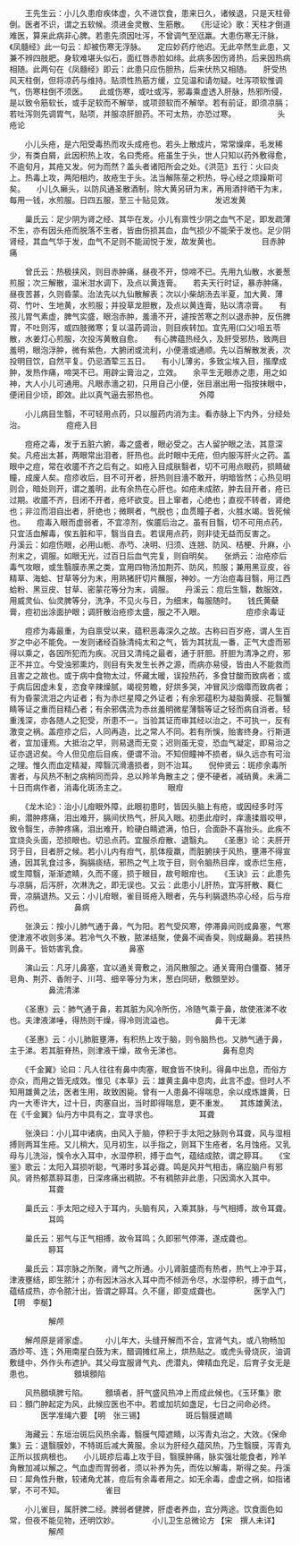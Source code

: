 <!-- { "loadSidebar": true } -->
　　王先生云：小儿久患疳疾体虚，久不进饮食，患来日久，诸候退，只是天柱骨倒。医者不识，谓之五软候。须进金灵散、生筋散。　　《形证论》歌：天柱才倒道难医，算来此病非心脾。若患先须因吐泻，不曾调气至尩羸。大患伤寒无汗脉，　　《凤髓经》此一句云：却被伤寒无浮脉。　　定应妙药疗他迟。无此卒然生此患，又兼不辨四肢肥。身软难堪头似石，面红唇赤脸如绯。此病多因伤肾热，后来因热病相随。此两句在《凤髓经》即云：此患只应伤胆热，后来伏热又相随。　　肝受热风天柱倒，但将凉药与维持。贴须性热筋方缓，立见温和请勿疑。吐泻项软惟调气，伤寒柱倒不须医。　　此或伤寒，或吐或泻，邪毒乘虚透入肝脉，热邪所侵，是以致令筋软长，或手足软而不解举，或项颈软而不解举。若有前证，即须凉膈；若吐泻则先调胃气，贴项，并服凉肝胆药。不可太热，亦恐过寒。
　　　　　头疮论

　　小儿头疮，是六阳受毒热而攻头成疮也。若头上散成片，常常燥痒，毛发稀少，有类白屑，此因积热上攻，名曰秃疮。疮虽生于头，世人只知以药外敷得愈，不逾旬月，其疮又发。何为而然？盖头者诸阳所会之处。《洪范》五行：火曰炎上。热毒上攻，两阳相灼，故疮生于头。法当解陈莝之积热，导心经之烦躁斯可矣。　　小儿久癞头，以防风通圣散酒制，除大黄另研为末，再用酒拌晒干为末，每用一钱，水煎服。日四五服，至三十贴见效。
　　　　　发迟发黄

　　巢氏云：足少阴为肾之经、其华在发。小儿有禀性少阴之血气不足，即发疏薄不生，亦有因头疮而脱落不生者，皆由伤损其血，血气损少不能荣于发也。足少阴肾经，其血气华于发，血气不足则不能润悦于发，故发黄也。
　　　　　目赤肿痛

　　曾氏云：热极挟风，则目赤肿痛，昼夜不开，惊啼不已。先用九仙散，水姜葱煎服；次三解散，温米泔水调下，及点以黄连膏。　　若夫天行时证，暴赤肿痛，昼夜苦甚，久则昏蒙。治法先以九仙散解表；次以小柴胡汤去半夏，加大黄、薄荷、竹叶、生地黄，水煎服；并投草龙胆散，及点以黄连膏，贴以清凉膏。　　有孩儿胃气素虚，脾气实盛，眼泡赤肿，羞濇不开，遽按苦寒之剂以退赤肿，反伤脾胃，不吐则泻，或四肢微寒；复以温药调治，则目疾转加。宜先用(口父)咀五苓散，水姜灯心煎服，次投泻黄散自愈。　　有心脾蕴热经久，及肝受邪热，致两目羞明，眼泡浮肿，微有紫色，大腑闭或流利，小便濇或通顺。先以百解散发表，次投明目饮，自然平复。仍忌酒荤三五日。　　有小儿薄劣，多致尘埃入目，揩摩成肿，发热作痛，啼哭不已。用辟尘膏治之，立效。　　余平生无眼赤之患，用之如神，大人小儿可通用。凡眼赤濇之初，只用自己小便，张目溺出用一指按抹眼中，便闭目少顷，即效。此以真气逼去邪热也。
　　　　　外障

　　小儿病目生翳，不可轻用点药，只以服药内消为主。看赤脉上下内外，分经处治。
　　　　　痘疮入目

　　痘疮之毒，发于五脏六腑，毒之盛者，眼必受之。古人留护眼之法，其意深矣。凡疮出太甚，两眼常出泪者，肝热也。此时眼中无疮，但内服泻肝火之药。盖眼中之痘，常在收靥不齐之后有之。如疮入目成肤翳者，切不可用点眼药，损睛破瞳，成废人矣。痘疹收后，目不可开者，肝热则目濇不敢开，明暗皆然；心热见明则合，暗处则开，谓之羞明，此有余热在心肝也。如疮未成脓，肿去目开者，疮已过期。收靥不齐，目闭不开者，疮坏欲变。目上窜者，心绝也；直视不转者，肾绝也；非泣而泪自出者，肝绝也；微瞑者，气脱也；血贯瞳子者，火胜水竭。皆死候也。　　痘毒入眼而虚弱者，不宜凉剂，俟靥后治之。虽有目翳，切不可用点药，只宜活血解毒，俟五脏和平，翳当自去。若误用点药，则非徒无益而反害之。　　丹溪云：如痘伤眼，必用山栀、赤芍、决明、归须、连翘、防风、桔梗、升麻，小剂末之，调服。如眼无光，过百日后血气完复，则自明矣。　　张炳云：治疮疹后毒气攻眼，或生翳膜赤黑之类，宜用四物汤加荆芥、防风，煎服；兼用黑豆皮，谷精草、海蛤、甘草等分为末，用熟猪肝切片蘸服，神妙。一方治痘毒目翳，用江西蛤粉、黑豆皮、甘草、密蒙花等分为末，调服。　　丹溪云：痘后生翳，数服效，用威灵仙、仙灵脾等分，洗净，不见火与日，为细末，每服随时。　　钱氏黄蘗膏，痘初出涂面护眼；调肝散治疮疹太盛，服之不入眼。
　　　　　痘疹余毒证

　　痘疹为毒最重，为自禀受以来，蕴积恶毒深久之故。古称曰百岁疮，谓人生百岁之中必不能免。一发则诸经百脉清纯太和之气，皆为其扰乱一番，正气大虚而邪得以乘之，各因所犯而为疾。况目又清纯之最者，通于肝胆。肝胆为清净之府，邪正不并立。今受浊邪熏灼，则目有失发生长养之源，而病亦易侵，皆由人不能救而且害之之故也。或于病中食物太过，怀藏太暖，误投热药，多食甘酸而致病者；或于病后因虚未复，恣食辛辣燥腻，竭视劳瞻，好烘多哭，冲冒风沙烟瘴而致病者；有为昏蒙流泪之内证者；有为赤烂星障之外证者；有余邪蕴积为凝脂黄膜、花翳蟹睛等证之重而目精凸者；有余邪偶流为赤丝羞明微星薄翳等证之轻而病自消者。轻重浅深，亦各随人之犯受，所患不一。当验其证而审其经以治之，不可执一，反有激变之祸。盖痘疹之后，人同再造，比之常人不同。若有所悞，贻害终身。行斯道者，宜加谨焉。大抵治之早，则易退而无变；迟则虽无变，恐血气凝定，即易治之证亦退迟矣。今人但见痘后目疾，便谓不治。不知但瞳神不损者，纵久远亦有可治之理。惟久而血定精凝，障翳沉滑濇损者，则不治耳。　　倪仲贤云：斑疹余毒所害者，与风热不制之病稍同而异，总以羚羊角散主之；便不硬者，减硝黄。未满二十日而病作者，消毒化斑汤主之。
　　　　　眼疳

　　《龙木论》：治小儿疳眼外障，此眼初患时，皆因头脑上有疮，或因经多时泻痢，潜肿疼痛，泪出难开，膈间伏热气，肝风入眼。初患此疳时，痒濇揉眉咬甲，致令翳生，赤肿疼痛，泪出难开，睑硬白睛遮满，怕日，合面卧不喜抬头。此疾不宜烧灸头面，恐损眼也。切忌点药。宜服杀疳散、退翳丸。　　《圣惠》论：夫肝开窍于目，目者肝之候。若小儿内有疳气，肌体瘦羸，而脏腑挟于风热，壅滞不得宣通，因其乳食过多，胸膈痰结，邪热之气上攻于目，则令脑热目痒，或赤烂生疮，或生障翳，渐渐遮睛，久而不瘥，损于眼目，故号眼疳也。　　《玉诀》云：此患先与凉膈，后泻肝，次淋洗之，即无误也。又云：此患小儿肝热，宜泻肝散、蕤仁膏，凉膈退热。又云：小儿疳眼，雀目斑疮入眼者，先与利膈退热凉心经，后与疳药也。
　　　　　鼻病

　　张涣云：按小儿肺气通于鼻，气为阳。若气受风寒，停滞鼻间则成鼻塞，气寒使津液不收则多涕。若冷气久不散，脓涕结聚，使鼻不闻香臭，则成齆鼻。若挟热则鼻干。皆妨害乳食。
　　　　　鼻塞

　　演山云：凡牙儿鼻塞，宜以通关膏敷之，消风散服之。通关膏用白僵蚕、猪牙皂角、荆芥、香附子、川芎、细辛等分为末，葱白同研，敷顖至妙。
　　　　　鼻流清涕

　　《圣惠》云：肺气通于鼻，若其脏为风冷所伤，冷随气乘于鼻，故使液涕不收也。夫津液涕唾，得热则干燥，得冷则流溢也。
　　　　　鼻干无涕

　　《圣惠》云：小儿肺脏壅滞，有积热上攻于脑，则令脑热也。又肺气通于鼻，主于涕。若其脏脊热，则津液干燥，故令无涕也。
　　　　　鼻有息肉

　　《千金翼》论曰：凡人往往有鼻中肉塞，眠食皆不快利。得鼻中出息，而俗方亦众，而用之皆无成效。惟见《本草》云：雄黄主鼻中息肉，此言不虚。但时人不知用雄黄之法，医者生用，故致困毙。曾有一人患鼻不得喘息，余以成炼雄黄，日内一大枣许大，过十日，肉塞自出，当时即得喘息，更不重发。　　其炼雄黄法，在《千金翼》仙丹方中具有之，宜寻求也。
　　　　　耳聋

　　张涣曰：小儿耳中诸病，由风入于脑，停积于手太阳之脉则令耳聋，风与湿相搏则两耳生疮。又儿稍大，见月初生，以手指之，则耳下生疮者，名月蚀疮。又乳母与儿洗浴，悞令水入耳中，水湿停积，搏于血气，蕴结成脓，谓之聤耳。　　《宝鉴》歌云：太阳入耳损听聪，气滞时多耳必聋。鸣是风并气相击，痛应脑户有邪风。肾热郁蒸聤耳患，日深疼痛出稠脓。不有稠脓非此患，只因滴水入其中。
　　　　　耳聋

　　巢氏云：手太阳之经入于耳内，头脑有风，入乘其脉，与气相搏，故令耳聋。
　　　　　耳鸣

　　巢氏云：邪气与正气相搏，故令耳鸣；久即邪气停滞，遂成聋也。
　　　　　聤耳

　　巢氏云：耳宗脉之所聚，肾气之所通。小儿肾脏盛而有热者，热气上冲于耳，津液壅结，即生脓汁；亦有因沐浴水入耳中而不倾沥令尽，水湿停积，搏于血气，蕴结成热，亦令脓汁出，皆谓之聤耳。久不瘥，即变成聋也。
　　　　医学入门 【明　李梴】

　　　　　解颅

　　解颅原是肾家虚。
　　小儿年大，头缝开解而不合，宜肾气丸，或八物畅加酒炒芩、连；外用南星白蔹为末，醋调摊红帛上，烘热贴之。或虎头骨烧灰，油调敷缝中，外作头布遮护。其父母宜服肾气丸、虎潜丸，俾精血充足，后育子女无是患也。
　　　　　顖填顖陷

　　风热顖填脾亏陷。
　　顖填者，肝气盛风热冲上而成此候也。《玉环集》歌曰：顖门肿起定为风，此候应医也不中。若或加坑如盏足，七日之间命必终。
　　　　医学准绳六要 【明　张三锡】
　　　　　斑后翳膜遮睛

　　海藏云：东垣治斑后风热余毒，翳膜气障遮睛，以泻青丸治之，大效。《保命集》云：退翳膜妙，不特斑后减大黄服。余以为肝经久蕴风热，乃生翳膜，泻青丸正所以拔病根也。　　小儿斑疹后毒上攻于目，翳膜肿痛，脉实强壮能食者，羚羊角散加减以解之。气血虚而胃弱者，须以补养为先，而佐以解毒，斯得之矣。丹溪曰：犀角性升散，较诸角尤甚，痘后有余毒者用之。如无余毒，虚虚之祸，如指诸掌，不可不知。
　　　　　雀目

　　小儿雀目，属肝脾二经。脾弱者健脾，肝虚者养血，宜分两途。饮食面色如常，但夜不能见物，还明饮妙。
　　　　小儿卫生总微论方 【宋　撰人未详】
　　　　　解颅

